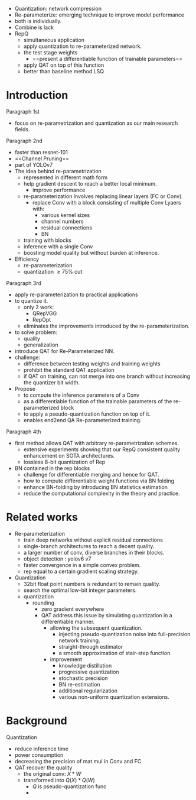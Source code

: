 - Quantization: network compression
- Re-parameterize: emerging technique to improve model performance
- both is individually.
- Combine is lack
- RepQ
	- simultaneous application
	- apply quantization to re-parameterized network.
	- the test stage weights
		- ==present a differentiable function of trainable parameters==
	- apply QAT on top of this function
	- better than baseline method LSQ
# Introduction
Paragraph 1st
- focus on re-parametrization and quantization as our main research fields.

Paragraph 2nd
- faster than resnet-101
- ==Channel Pruning== 
- part of YOLOv7
- The idea behind re-parametrization
	- represented in different math form
	- help gradient descent to reach a better local minimum.
		- improve performance
	- re-parameterization involves replacing linear layers (FC or Conv).
		- replace Conv with a block consisting of multiple Conv Lyaers with:
			- various kernel sizes
			- channel numbers
			- residual connections
			- BN
	- training with blocks
	- inference with a single Conv
	- boosting model quality but without burden at inference.
- Efficiency
	- re-parameterization
	- quantization $\ge75\%$ cut

Paragraph 3rd
- apply re-parameterization to practical applications
- to quantize it.
	- only 2 work:
		- QRepVGG
		- RepOpt
	- eliminates the improvements introduced by the re-parameterization.
- to solve problem:
	- quality
	- generalization
- introduce QAT for Re-Parameterized NN.
- challenge:
	- difference between testing weights and training weights
	- prohibit the standard QAT application
	- if QAT on training, can not merge into one branch without increasing the quantizer bit width.
- Propose
	- to compute the inference parameters of a Conv 
	- as a differentiable function of the trainable parameters of the re-parameterized block
	- to apply a pseudo-quantization function on top of it.
	- enables end2end QA Re-parameterized training.

Paragraph 4th
- first method allows QAT with arbitrary re-parametrization schemes.
	- extensive experiments showing that our RepQ consistent quality enhancement on SOTA architectures.
	- lossless 8-bit quantization of Rep
- BN contained in the rep blocks 
	- challenge for differentiable merging and hence for QAT.
	- how to compute differentiable weight functions via BN folding
	- enhance BN-folding by introducing BN statistics estimation
	- reduce the computational complexity in the theory and practice.
# Related works
- Re-parameterization
	- train deep networks without explicit residual connections
	- single-branch architectures to reach a decent quality.
	- a larger number of conv, diverse branches in their blocks.
	- object detection : yolov6 v7
	- faster convergence in a simple convex problem.
	- rep equal to a certain gradient scaling strategy.
- Quantization
	- 32bit float point numbers is redundant to remain quality.
	- search the optimal low-bit integer parameters.
	- quantization
		- rounding
			- zero gradient everywhere
			- QAT address this issue by simulating quantization in a differentiable manner.
				- allowing the subsequent quantization.
					- injecting pseudo-quantization noise into full-precision network training.
					- straight-through estimator
					- a smooth approximation of stair-step function
				- improvement
					- knowledge distillation
					- progressive quantization
					- stochastic precision
					- BN re-estimation
					- additional regularization
					- various non-uniform quantization extensions.
# Background

Quantization
- reduce inference time
- power consumption
- decreasing the precision of mat mul in Conv and FC
- QAT recover the quality
	- the original conv: $X * W$ 
	- transformed into $Q(X)*Q(W)$
		- $Q$ is pseudo-quantization func
		- 
